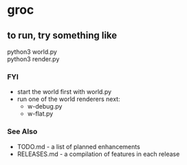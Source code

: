 # groc

## to run, try something like 

python3 world.py \
python3 render.py

### FYI

- start the world first with world.py
- run one of the world renderers next:
   - w-debug.py 
   - w-flat.py
  
### See Also

- TODO.md - a list of planned enhancements
- RELEASES.md - a compilation of features in each release
